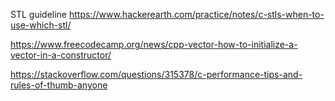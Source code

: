 STL guideline
https://www.hackerearth.com/practice/notes/c-stls-when-to-use-which-stl/

https://www.freecodecamp.org/news/cpp-vector-how-to-initialize-a-vector-in-a-constructor/

https://stackoverflow.com/questions/315378/c-performance-tips-and-rules-of-thumb-anyone


